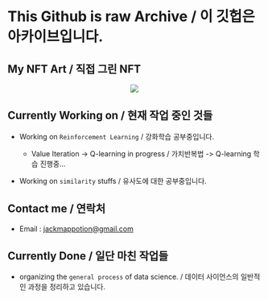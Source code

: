 # This Github is raw Archive / 이 깃헙은 아카이브입니다.

## My NFT Art / 직접 그린 NFT

<p align="center">
  <img src="https://i.seadn.io/gcs/files/ac0e5a62da6365909c2f5e40ed048a8c.png" />
</p>

## Currently Working on / 현재 작업 중인 것들
- Working on `Reinforcement Learning` / 강화학습 공부중입니다.
  - Value Iteration -> Q-learning in progress / 가치반복법 -> Q-learning 학습 진행중...

- Working on `similarity` stuffs / 유사도에 대한 공부중입니다.

## Contact me / 연락처

- Email : <jackmappotion@gmail.com>

## Currently Done / 일단 마친 작업들
- organizing the `general process` of data science. / 데이터 사이언스의 일반적인 과정을 정리하고 있습니다.

